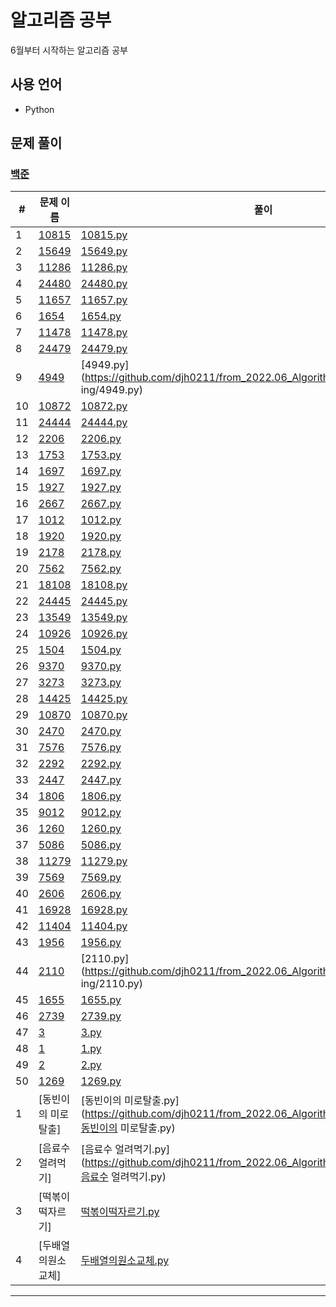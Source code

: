 # 알고리즘 공부

6월부터 시작하는 알고리즘 공부

## 사용 언어

- Python

## 문제 풀이

### [백준](https://www.acmicpc.net/)

#|문제 이름|풀이
--------|----------|----------
1|[10815](https://www.acmicpc.net/problem/10815)|[10815.py](https://github.com/djh0211/from_2022.06_Algorithm/tree/main/10815/10815.py)
2|[15649](https://www.acmicpc.net/problem/15649)|[15649.py](https://github.com/djh0211/from_2022.06_Algorithm/tree/main/15649/15649.py)
3|[11286](https://www.acmicpc.net/problem/11286)|[11286.py](https://github.com/djh0211/from_2022.06_Algorithm/tree/main/11286/11286.py)
4|[24480](https://www.acmicpc.net/problem/24480)|[24480.py](https://github.com/djh0211/from_2022.06_Algorithm/tree/main/24480/24480.py)
5|[11657](https://www.acmicpc.net/problem/11657)|[11657.py](https://github.com/djh0211/from_2022.06_Algorithm/tree/main/11657/11657.py)
6|[1654](https://www.acmicpc.net/problem/1654)|[1654.py](https://github.com/djh0211/from_2022.06_Algorithm/tree/main/1654/1654.py)
7|[11478](https://www.acmicpc.net/problem/11478)|[11478.py](https://github.com/djh0211/from_2022.06_Algorithm/tree/main/11478/11478.py)
8|[24479](https://www.acmicpc.net/problem/24479)|[24479.py](https://github.com/djh0211/from_2022.06_Algorithm/tree/main/24479/24479.py)
9|[4949](https://www.acmicpc.net/problem/4949)|[4949.py](https://github.com/djh0211/from_2022.06_Algorithm/tree/main/4949 ing/4949.py)
10|[10872](https://www.acmicpc.net/problem/10872)|[10872.py](https://github.com/djh0211/from_2022.06_Algorithm/tree/main/10872/10872.py)
11|[24444](https://www.acmicpc.net/problem/24444)|[24444.py](https://github.com/djh0211/from_2022.06_Algorithm/tree/main/24444/24444.py)
12|[2206](https://www.acmicpc.net/problem/2206)|[2206.py](https://github.com/djh0211/from_2022.06_Algorithm/tree/main/2206/2206.py)
13|[1753](https://www.acmicpc.net/problem/1753)|[1753.py](https://github.com/djh0211/from_2022.06_Algorithm/tree/main/1753/1753.py)
14|[1697](https://www.acmicpc.net/problem/1697)|[1697.py](https://github.com/djh0211/from_2022.06_Algorithm/tree/main/1697/1697.py)
15|[1927](https://www.acmicpc.net/problem/1927)|[1927.py](https://github.com/djh0211/from_2022.06_Algorithm/tree/main/1927/1927.py)
16|[2667](https://www.acmicpc.net/problem/2667)|[2667.py](https://github.com/djh0211/from_2022.06_Algorithm/tree/main/2667/2667.py)
17|[1012](https://www.acmicpc.net/problem/1012)|[1012.py](https://github.com/djh0211/from_2022.06_Algorithm/tree/main/1012/1012.py)
18|[1920](https://www.acmicpc.net/problem/1920)|[1920.py](https://github.com/djh0211/from_2022.06_Algorithm/tree/main/1920/1920.py)
19|[2178](https://www.acmicpc.net/problem/2178)|[2178.py](https://github.com/djh0211/from_2022.06_Algorithm/tree/main/2178/2178.py)
20|[7562](https://www.acmicpc.net/problem/7562)|[7562.py](https://github.com/djh0211/from_2022.06_Algorithm/tree/main/7562/7562.py)
21|[18108](https://www.acmicpc.net/problem/18108)|[18108.py](https://github.com/djh0211/from_2022.06_Algorithm/tree/main/18108/18108.py)
22|[24445](https://www.acmicpc.net/problem/24445)|[24445.py](https://github.com/djh0211/from_2022.06_Algorithm/tree/main/24445/24445.py)
23|[13549](https://www.acmicpc.net/problem/13549)|[13549.py](https://github.com/djh0211/from_2022.06_Algorithm/tree/main/13549/13549.py)
24|[10926](https://www.acmicpc.net/problem/10926)|[10926.py](https://github.com/djh0211/from_2022.06_Algorithm/tree/main/10926/10926.py)
25|[1504](https://www.acmicpc.net/problem/1504)|[1504.py](https://github.com/djh0211/from_2022.06_Algorithm/tree/main/1504/1504.py)
26|[9370](https://www.acmicpc.net/problem/9370)|[9370.py](https://github.com/djh0211/from_2022.06_Algorithm/tree/main/9370/9370.py)
27|[3273](https://www.acmicpc.net/problem/3273)|[3273.py](https://github.com/djh0211/from_2022.06_Algorithm/tree/main/3273/3273.py)
28|[14425](https://www.acmicpc.net/problem/14425)|[14425.py](https://github.com/djh0211/from_2022.06_Algorithm/tree/main/14425/14425.py)
29|[10870](https://www.acmicpc.net/problem/10870)|[10870.py](https://github.com/djh0211/from_2022.06_Algorithm/tree/main/10870/10870.py)
30|[2470](https://www.acmicpc.net/problem/2470)|[2470.py](https://github.com/djh0211/from_2022.06_Algorithm/tree/main/2470/2470.py)
31|[7576](https://www.acmicpc.net/problem/7576)|[7576.py](https://github.com/djh0211/from_2022.06_Algorithm/tree/main/7576/7576.py)
32|[2292](https://www.acmicpc.net/problem/2292)|[2292.py](https://github.com/djh0211/from_2022.06_Algorithm/tree/main/2292/2292.py)
33|[2447](https://www.acmicpc.net/problem/2447)|[2447.py](https://github.com/djh0211/from_2022.06_Algorithm/tree/main/2447...ing/2447.py)
34|[1806](https://www.acmicpc.net/problem/1806)|[1806.py](https://github.com/djh0211/from_2022.06_Algorithm/tree/main/1806/1806.py)
35|[9012](https://www.acmicpc.net/problem/9012)|[9012.py](https://github.com/djh0211/from_2022.06_Algorithm/tree/main/9012/9012.py)
36|[1260](https://www.acmicpc.net/problem/1260)|[1260.py](https://github.com/djh0211/from_2022.06_Algorithm/tree/main/1260/1260.py)
37|[5086](https://www.acmicpc.net/problem/5086)|[5086.py](https://github.com/djh0211/from_2022.06_Algorithm/tree/main/5086/5086.py)
38|[11279](https://www.acmicpc.net/problem/11279)|[11279.py](https://github.com/djh0211/from_2022.06_Algorithm/tree/main/11279/11279.py)
39|[7569](https://www.acmicpc.net/problem/7569)|[7569.py](https://github.com/djh0211/from_2022.06_Algorithm/tree/main/7569/7569.py)
40|[2606](https://www.acmicpc.net/problem/2606)|[2606.py](https://github.com/djh0211/from_2022.06_Algorithm/tree/main/2606/2606.py)
41|[16928](https://www.acmicpc.net/problem/16928)|[16928.py](https://github.com/djh0211/from_2022.06_Algorithm/tree/main/16928/16928.py)
42|[11404](https://www.acmicpc.net/problem/11404)|[11404.py](https://github.com/djh0211/from_2022.06_Algorithm/tree/main/11404/11404.py)
43|[1956](https://www.acmicpc.net/problem/1956)|[1956.py](https://github.com/djh0211/from_2022.06_Algorithm/tree/main/1956/1956.py)
44|[2110](https://www.acmicpc.net/problem/2110)|[2110.py](https://github.com/djh0211/from_2022.06_Algorithm/tree/main/2110 ing/2110.py)
45|[1655](https://www.acmicpc.net/problem/1655)|[1655.py](https://github.com/djh0211/from_2022.06_Algorithm/tree/main/1655/1655.py)
46|[2739](https://www.acmicpc.net/problem/2739)|[2739.py](https://github.com/djh0211/from_2022.06_Algorithm/tree/main/2739/2739.py)
47|[3](https://www.acmicpc.net/problem/3)|[3.py](https://github.com/djh0211/from_2022.06_Algorithm/tree/main/MakinaRocksCodingTest/3.py)
48|[1](https://www.acmicpc.net/problem/1)|[1.py](https://github.com/djh0211/from_2022.06_Algorithm/tree/main/MakinaRocksCodingTest/1.py)
49|[2](https://www.acmicpc.net/problem/2)|[2.py](https://github.com/djh0211/from_2022.06_Algorithm/tree/main/MakinaRocksCodingTest/2.py)
50|[1269](https://www.acmicpc.net/problem/1269)|[1269.py](https://github.com/djh0211/from_2022.06_Algorithm/tree/main/1269/1269.py)
1|[동빈이의 미로탈출]|[동빈이의 미로탈출.py](https://github.com/djh0211/from_2022.06_Algorithm/tree/main/3.DFS_BFS/동빈이의 미로탈출.py)
2|[음료수 얼려먹기]|[음료수 얼려먹기.py](https://github.com/djh0211/from_2022.06_Algorithm/tree/main/3.DFS_BFS/음료수 얼려먹기.py)
3|[떡볶이떡자르기]|[떡볶이떡자르기.py](https://github.com/djh0211/from_2022.06_Algorithm/tree/main/이진탐색/떡볶이떡자르기.py)
4|[두배열의원소교체]|[두배열의원소교체.py](https://github.com/djh0211/from_2022.06_Algorithm/tree/main/정렬/두배열의원소교체.py)


---


